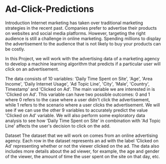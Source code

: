 # Ad-Click-Predictions
Introduction
Internet marketing has taken over traditional marketing strategies in the recent past. Companies prefer to advertise their products on websites and social media platforms. However, targeting the right audience is still a challenge in online marketing. Spending millions to display the advertisement to the audience that is not likely to buy your products can be costly.

In this Project, we will work with the advertising data of a marketing agency to develop a machine learning algorithm that predicts if a particular user will click on an advertisement.

The data consists of 10 variables: 'Daily Time Spent on Site', 'Age', 'Area Income', 'Daily Internet Usage', 'Ad Topic Line', 'City', 'Male', 'Country', Timestamp' and 'Clicked on Ad'.
The main variable we are interested in is 'Clicked on Ad'. This variable can have two possible outcomes: 0 and 1 where 0 refers to the case where a user didn't click the advertisement, while 1 refers to the scenario where a user clicks the advertisement.
We will see if we can use the other 9 variables to accurately predict the value 'Clicked on Ad' variable. We will also perform some exploratory data analysis to see how 'Daily Time Spent on Site' in combination with 'Ad Topic Line' affects the user's decision to click on the add.

Dataset
The dataset that we will work on comes from an online advertising agency. Each row in the dataset represents an ad with the label ‘Clicked on Ad’ representing whether or not the viewer clicked on the ad. The data also includes more details about the ad viewer, for example, the age and gender of the viewer, the amount of time the user spent on the site on that day, etc.

